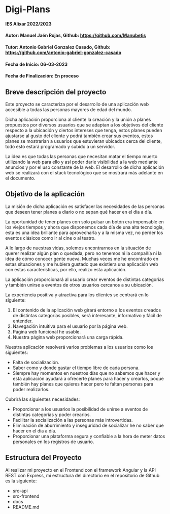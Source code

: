 # Digi-Plans

#### IES Alixar 2022/2023
#### Autor: Manuel Jaén Rojas, Github: https://github.com/Manubetis
#### Tutor: Antonio Gabriel Gonzalez Casado, Github: https://github.com/antonio-gabriel-gonzalez-casado
#### Fecha de Inicio: 06-03-2023
#### Fecha de Finalización: En proceso

## Breve descripción del proyecto

Este proyecto se caracteriza por el desarrollo de una aplicación web accesible a todas las personas mayores de edad del mundo.

Dicha aplicación proporciona al cliente la creación y la unión a planes propuestos por diversos usuarios que se adaptan a los objetivos del cliente respecto a la ubicación y ciertos intereses que tenga, estos planes pueden ajustarse al gusto del cliente y podrá también crear sus eventos, estos planes se mostrarían a usuarios que estuvieran ubicados cerca del cliente, todo esto estará programado y subido a un servidor.

La idea es que todas las personas que necesitan matar el tiempo muerto utilizando la web para ello y así poder darle visibilidad a la web mediante anuncios y por el uso constante de la web.
El desarrollo de dicha aplicación web se realizará con el stack tecnológico que se mostrará más adelante en el documento.


## Objetivo de la aplicación

La misión de dicha aplicación es satisfacer las necesidades de las personas que deseen tener planes a diario o no sepan qué hacer en el día a día.

La oportunidad de tener planes con solo pulsar un botón era impensable en los viejos tiempos y ahora que disponemos cada día de una alta tecnología, esta es una idea brillante para aprovecharla y a la misma vez, no perder los eventos clásicos como ir al cine o al
teatro.

A lo largo de nuestras vidas, solemos encontrarnos en la situación de querer realizar algún plan o quedada, pero no tenemos ni la compañía ni la idea de cómo conocer gente nueva. Muchas veces me he encontrado en estas situaciones y me hubiera gustado que existiera
una aplicación web con estas características, por ello, realizo esta aplicación.

La aplicación proporcionará al usuario crear eventos de distintas categorías y también unirse a eventos de otros usuarios cercanos a su ubicación.

La experiencia positiva y atractiva para los clientes se centrará en lo siguiente:

  1. El contenido de la aplicación web girará entorno a los eventos creados de distintas categorías posibles, será interesante, informativo y fácil de entender.
  2. Navegación intuitiva para el usuario por la página web.
  3. Página web funcional he usable.
  4. Nuestra página web proporcionará una carga rápida.

Nuestra aplicación resolverá varios problemas a los usuarios como los siguientes:

  - Falta de socialización.
  - Saber como y donde gastar el tiempo libre de cada persona.
  - Siempre hay momentos en nuestros días que no sabemos que hacer y esta aplicación ayudará a ofrecerte planes para hacer y crearlos, poque también hay planes que quieres hacer pero te faltan personas para poder realizarlos.

Cubrirá las siguientes necesidades:

  - Proporcionar a los usuarios la posibilidad de unirse a eventos de distintas categorías y poder crearlos.
  - Facilitar la socialización a las personas más introvertidas.
  - Eliminación de aburrimiento y inseguridad de socializar he no saber que hacer en el día a día.
  - Proporcionar una plataforma segura y confiable a la hora de meter datos personales en los registros de usuario.

## Estructura del Proyecto

Al realizar mi proyecto en el Frontend con el framework Angular y la API REST con Express, mi estructura del directorio en el repositorio de Github es la siguiente:

- src-api
- src-frontend
- docs
- README.md